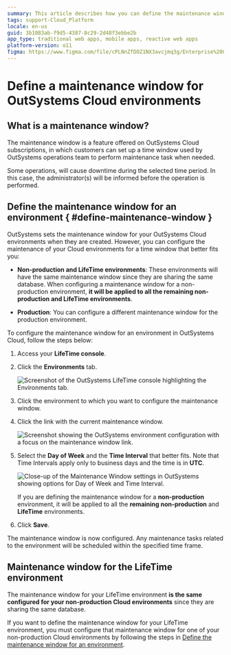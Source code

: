 ```yaml
---
summary: This article describes how you can define the maintenance window for your OutSystems Cloud environment.
tags: support-Cloud_Platform
locale: en-us
guid: 3b1083ab-f9d5-4387-8c29-2d48f3ebbe2b
app_type: traditional web apps, mobile apps, reactive web apps
platform-version: o11
figma: https://www.figma.com/file/cPLNnZfDOZ1NX3avcjmq3g/Enterprise%20Customers?node-id=618:18
---
```

# Define a maintenance window for OutSystems Cloud environments

## What is a maintenance window?

The maintenance window is a feature offered on OutSystems Cloud subscriptions, in which customers can set up a time window used by OutSystems operations team to perform maintenance task when needed.

Some operations, will cause downtime during the selected time period. In this case, the administrator(s) will be informed before the operation is performed.

## Define the maintenance window for an environment { #define-maintenance-window }

OutSystems sets the maintenance window for your OutSystems Cloud environments when they are created. However, you can configure the maintenance of your Cloud environments for a time window that better fits you:

* **Non-production and LifeTime environments**: These environments will have the same maintenance window since they are sharing the same database. When configuring a maintenance window for a non-production environment, **it will be applied to all the remaining non-production and LifeTime environments**.

* **Production**: You can configure a different maintenance window for the production environment.

To configure the maintenance window for an environment in OutSystems Cloud, follow the steps below:

1. Access your **LifeTime console**.

1. Click the **Environments** tab.

    ![Screenshot of the OutSystems LifeTime console highlighting the Environments tab.](images/cloud-maintenance-window-1.png "OutSystems Environments Tab")

1. Click the environment to which you want to configure the maintenance window.

1. Click the link with the current maintenance window.

    ![Screenshot showing the OutSystems environment configuration with a focus on the maintenance window link.](images/cloud-maintenance-window-2.png "OutSystems Environment Configuration")

1. Select the **Day of Week** and the **Time Interval** that better fits. Note that Time Intervals apply only to business days and the time is in **UTC**.

    ![Close-up of the Maintenance Window settings in OutSystems showing options for Day of Week and Time Interval.](images/cloud-maintenance-window-3.png "Maintenance Window Settings")

    If you are defining the maintenance window for a **non-production** environment, it will be applied to all the **remaining non-production** and **LifeTime** environments.

1. Click **Save**.

The maintenance window is now configured. Any maintenance tasks related to the environment will be scheduled within the specified time frame.

## Maintenance window for the LifeTime environment

The maintenance window for your LifeTime environment **is the same configured for your non-production Cloud environments** since they are sharing the same database.

If you want to define the maintenance window for your LifeTime environment, you must configure that maintenance window for one of your non-production Cloud environments by following the steps in [Define the maintenance window for an environment](#define-maintenance-window).
